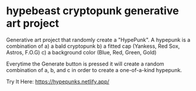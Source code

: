# hypebeast cryptopunk generative art project

Generative art project that randomly create a "HypePunk". A hypepunk is a combination of
a) a bald cryptopunk
b) a fitted cap (Yankess, Red Sox, Astros, F.O.G)
c) a background color (Blue, Red, Green, Gold)

Everytime the Generate button is pressed it will create a random combination of a, b, and c
in order to create a one-of-a-kind hypepunk.

Try It Here:
https://hypepunks.netlify.app/